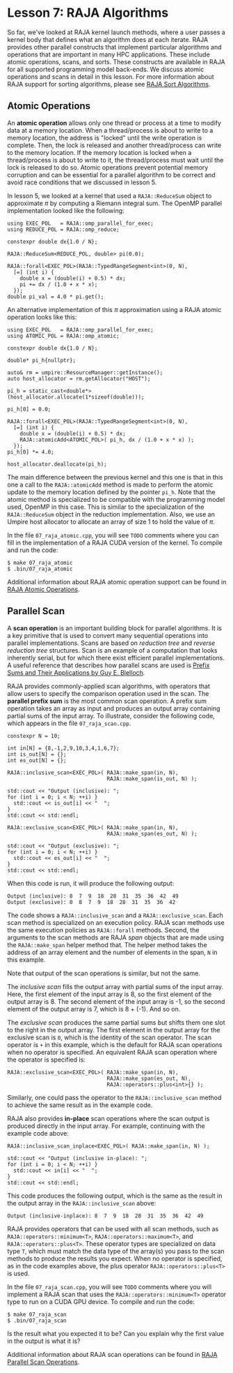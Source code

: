 # Lesson 7: RAJA Algorithms

So far, we've looked at RAJA kernel launch methods, where a user passes a kernel
body that defines what an algorithm does at each iterate. RAJA provides
other parallel constructs that implement particular algorithms and operations
that are important in many HPC applications. These include atomic operations,
scans, and sorts. These constructs are available in RAJA for all supported
programming model back-ends. We discuss atomic operations and scans in detail
in this lesson. For more information about RAJA support for sorting algorithms,
please see [RAJA Sort Algorithms](https://raja.readthedocs.io/en/develop/sphinx/user_guide/tutorial/sort.html).

## Atomic Operations

An **atomic operation** allows only one thread or process at a time to modify
data at a memory location. When a thread/process is about to write to
a memory location, the address is "locked" until the write operation is
complete. Then, the lock is released and another thread/process can write to
the memory location. If the memory location is locked when a thread/process is
about to write to it, the thread/process must wait until the lock is released
to do so. Atomic operations prevent potential memory corruption and can be
essential for a parallel algorithm to be correct and avoid race conditions
that we discussed in lesson 5.

In lesson 5, we looked at a kernel that used a `RAJA::ReduceSum` object to 
approximate $\pi$ by computing a Riemann integral sum. The OpenMP parallel
implementation looked like the following:

```
using EXEC_POL   = RAJA::omp_parallel_for_exec;
using REDUCE_POL = RAJA::omp_reduce; 

constexpr double dx{1.0 / N};

RAJA::ReduceSum<REDUCE_POL, double> pi(0.0);

RAJA::forall<EXEC_POL>(RAJA::TypedRangeSegment<int>(0, N),
  [=] (int i) {
    double x = (double(i) + 0.5) * dx;
    pi += dx / (1.0 + x * x);
  });
double pi_val = 4.0 * pi.get();
```

An alternative implementation of this $\pi$ approximation using a RAJA atomic
operation looks like this:

```
using EXEC_POL   = RAJA::omp_parallel_for_exec;
using ATOMIC_POL = RAJA::omp_atomic;

constexpr double dx{1.0 / N};

double* pi_h{nullptr};

auto& rm = umpire::ResourceManager::getInstance();
auto host_allocator = rm.getAllocator("HOST");

pi_h = static_cast<double*>(host_allocator.allocate(1*sizeof(double)));

pi_h[0] = 0.0;

RAJA::forall<EXEC_POL>(RAJA::TypedRangeSegment<int>(0, N),
  [=] (int i) {
    double x = (double(i) + 0.5) * dx;
    RAJA::atomicAdd<ATOMIC_POL>( pi_h, dx / (1.0 + x * x) );
  });
pi_h[0] *= 4.0;

host_allocator.deallocate(pi_h);
```

The main difference between the previous kernel and this one is that in this
one a call to the `RAJA::atomicAdd` method is made to perform the atomic
update to the memory location defined by the pointer `pi_h`. Note that the
atomic method is specialized to be compatible with the programming model used,
OpenMP in this case. This is similar to the specialization of the
`RAJA::ReduceSum` object in the reduction implementation. Also, we use 
an Umpire host allocator to allocate an array of size 1 to hold the value of 
$\pi$. 

In the file `07_raja_atomic.cpp`, you will see `TODO` comments where you can
fill in the implementation of a RAJA CUDA version of the kernel. To compile and
run the code:

```
$ make 07_raja_atomic
$ .bin/07_raja_atomic
```

Additional information about RAJA atomic operation support can be found in
[RAJA Atomic Operations](https://raja.readthedocs.io/en/develop/sphinx/user_guide/tutorial/atomic_histogram.html).

## Parallel Scan

A **scan operation** is an important building block for parallel algorithms. It
is a key primitive that is used to convert many sequential operations into
parallel implementations. Scans are based on *reduction tree* and
*reverse reduction tree* structures. Scan is an example of a computation that
looks inherently serial, but for which there exist efficient parallel
implementations. A useful reference that describes how parallel scans are used
is [Prefix Sums and Their Applications by Guy E. Blelloch](https://www.cs.cmu.edu/~guyb/papers/Ble93.pdf).

RAJA provides commonly-applied scan algorithms, with operators that allow
users to specify the comparison operation used in the scan. The
**parallel prefix sum** is the most common scan operation. A prefix sum
operation takes an array as input and produces an output array containing
partial sums of the input array. To illustrate, consider the following code,
which appears in the file `07_raja_scan.cpp`.

```
constexpr N = 10;

int in[N] = {8,-1,2,9,10,3,4,1,6,7};
int is_out[N] = {};
int es_out[N] = {};

RAJA::inclusive_scan<EXEC_POL>( RAJA::make_span(in, N),
                                RAJA::make_span(is_out, N) );

std::cout << "Output (inclusive): "; 
for (int i = 0; i < N; ++i) }
  std::cout << is_out[i] << "  ";
}
std::cout << std::endl;

RAJA::exclusive_scan<EXEC_POL>( RAJA::make_span(in, N),
                                RAJA::make_span(es_out, N) );

std::cout << "Output (exclusive): "; 
for (int i = 0; i < N; ++i) }
  std::cout << es_out[i] << "  ";
}
std::cout << std::endl;
```

When this code is run, it will produce the following output:
```
Output (inclusive): 8  7  9  18  28  31  35  36  42  49
Output (exclusive): 0  8  7  9  18  28  31  35  36  42
```

The code shows a `RAJA::inclusive_scan` and a `RAJA::exclusive_scan`. Each
scan method is specialized on an execution policy. RAJA scan methods use the
same execution policies as `RAJA::forall` methods. Second, the arguments to
the scan methods are RAJA *span* objects that are made using the 
`RAJA::make_span` helper method that. The helper method takes the address of
an array element and the number of elements in the span, `N` in this example.

Note that output of the scan operations is similar, but not the same.

The *inclusive scan* fills the output array with partial sums of the input
array. Here, the first element of the input array is 8, so the first element
of the output array is 8. The second element of the input array is -1,
so the second element of the output array is 7, which is 8 + (-1). And so on.

The *exclusive scan* produces the same partial sums but shifts them one slot
to the right in the output array. The first element in the output array for
the exclusive scan is `0`, which is the identity of the scan operator. The
scan operator is `+` in this example, which is the default for RAJA scan 
operations when no operator is specified. An equivalent RAJA scan operation 
where the operator is specified is:

```
RAJA::exclusive_scan<EXEC_POL>( RAJA::make_span(in, N),
                                RAJA::make_span(es_out, N),
                                RAJA::operators::plus<int>{} );
``` 
Similarly, one could pass the operator to the `RAJA::inclusive_scan` method
to achieve the same result as in the example code.

RAJA also provides **in-place** scan operations where the scan output is
produced directly in the input array. For example, continuing with the 
example code above:

```
RAJA::inclusive_scan_inplace<EXEC_POL>( RAJA::make_span(in, N) );

std::cout << "Output (inclusive in-place): ";
for (int i = 0; i < N; ++i) }
  std::cout << in[i] << "  ";
}
std::cout << std::endl;
```

This code produces the following output, which is the same as the result in the
output array in the `RAJA::inclusive_scan` above:
```
Output (inclusive-inplace): 8  7  9  18  28  31  35  36  42  49
```

RAJA provides operators that can be used with all scan methods, such as
`RAJA::operators::minimum<T>`, `RAJA::operators::maximum<T>`, and
`RAJA::operators::plus<T>`. These operator types are specialized on data type
`T`, which must match the data type of the array(s) you pass to the scan
methods to produce the results you expect. When no operator is specified,
as in the code examples above, the plus operator `RAJA::operators::plus<T>`
is used.

In the file `07_raja_scan.cpp`, you will see `TODO` comments where you will
implement a RAJA scan that uses the `RAJA::operators::minimum<T>` operator
type to run on a CUDA GPU device. To compile and run the code:

```
$ make 07_raja_scan
$ .bin/07_raja_scan
```

Is the result what you expected it to be? Can you explain why the first value
in the output is what it is?

Additional information about RAJA scan operations can be found in
[RAJA Parallel Scan Operations](https://raja.readthedocs.io/en/develop/sphinx/user_guide/tutorial/scan.html).
